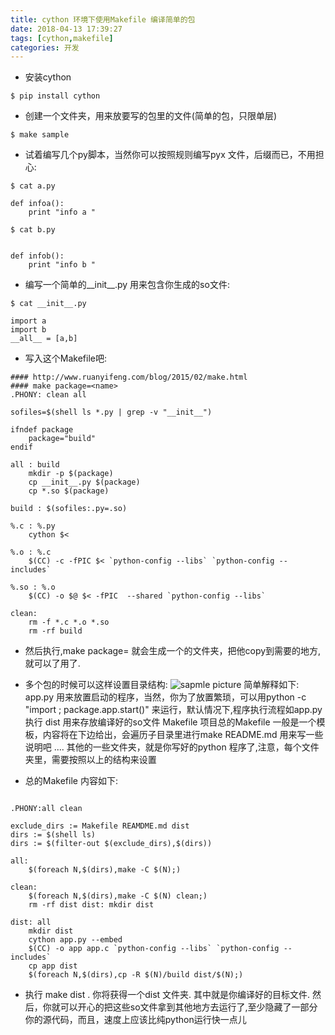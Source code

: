```yaml
---
title: cython 环境下使用Makefile 编译简单的包
date: 2018-04-13 17:39:27
tags: [cython,makefile]
categories: 开发
---
```


* 安装cython
```shell
$ pip install cython
```

* 创建一个文件夹，用来放要写的包里的文件(简单的包，只限单层)
```shell
$ make sample
```

* 试着编写几个py脚本，当然你可以按照规则编写pyx 文件，后缀而已，不用担心:
```shell
$ cat a.py

def infoa():
    print "info a "

$ cat b.py


def infob():
    print "info b "

```

* 编写一个简单的__init__.py 用来包含你生成的so文件:
```shell
$ cat __init__.py

import a
import b
__all__ = [a,b]

```

* 写入这个Makefile吧:
```shell
#### http://www.ruanyifeng.com/blog/2015/02/make.html
#### make package=<name>
.PHONY: clean all

sofiles=$(shell ls *.py | grep -v "__init__")

ifndef package
	package="build"
endif

all : build
	mkdir -p $(package)
	cp __init__.py $(package)
	cp *.so $(package)

build : $(sofiles:.py=.so)

%.c : %.py
	cython $<

%.o : %.c
	$(CC) -c -fPIC $< `python-config --libs` `python-config --includes`

%.so : %.o
	$(CC) -o $@ $< -fPIC  --shared `python-config --libs`

clean:
	rm -f *.c *.o *.so
    rm -rf build
```

* 然后执行,make package=<name> 就会生成一个<name>的文件夹，把他copy到需要的地方,就可以了用了.

* 多个包的时候可以这样设置目录结构:
![sapmle picture](/images/cython-project.jpg)
简单解释如下:
    app.py 用来放置启动的程序，当然，你为了放置繁琐，可以用python -c "import <package> ; package.app.start()" 来运行，默认情况下,程序执行流程如app.py 执行
    dist 用来存放编译好的so文件
    Makefile 项目总的Makefile 一般是一个模板，内容将在下边给出，会遍历子目录里进行make
    README.md 用来写一些说明吧
    .... 其他的一些文件夹，就是你写好的python 程序了,注意，每个文件夹里，需要按照以上的结构来设置

* 总的Makefile 内容如下:
```shell

.PHONY:all clean

exclude_dirs := Makefile REAMDME.md dist
dirs := $(shell ls)
dirs := $(filter-out $(exclude_dirs),$(dirs))

all:
	$(foreach N,$(dirs),make -C $(N);)

clean:
	$(foreach N,$(dirs),make -C $(N) clean;)
    rm -rf dist dist: mkdir dist

dist: all
	mkdir dist
	cython app.py --embed
	$(CC) -o app app.c `python-config --libs` `python-config --includes`
	cp app dist
	$(foreach N,$(dirs),cp -R $(N)/build dist/$(N);)

```

* 执行 make dist . 你将获得一个dist 文件夹. 其中就是你编译好的目标文件.
然后，你就可以开心的把这些so文件拿到其他地方去运行了,至少隐藏了一部分你的源代码，而且，速度上应该比纯python运行快一点儿
